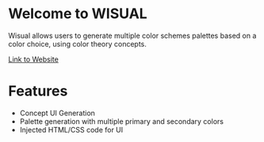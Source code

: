# Welcome to WISUAL
Wisual allows users to generate multiple color schemes palettes based on a color choice, using color theory concepts.

[Link to Website](https://wisual.netlify.app/)

# Features
- Concept UI Generation
- Palette generation with multiple primary and secondary colors
- Injected HTML/CSS code for UI



